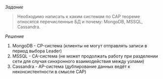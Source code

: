 *Задание*
> Необходимо написать к каким системам по CAP теореме относятся перечисленные БД и почему:
> MongoDB, MSSQL, Cassandra.

*Решение*
1. MongoDB - CP-система (клиенты не могут отправлять записи в период выбора Leader) 
1. MSSQL - CA-система (не может продолжать работу при разделении сети для случая синхронного взаимодействия между узлами)
1. Cassandra - AP-система (дублирование данных ведёт к неконсистентности в смысле CAP)
